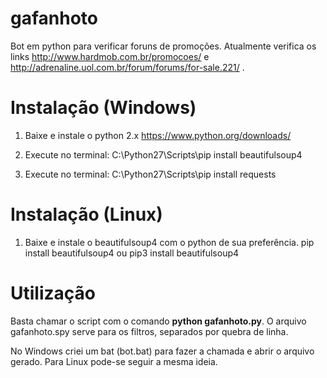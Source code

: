 # gafanhoto

Bot em python para verificar foruns de promoções. Atualmente verifica os links http://www.hardmob.com.br/promocoes/ e http://adrenaline.uol.com.br/forum/forums/for-sale.221/ .

# Instalação (Windows)

1) Baixe e instale o python 2.x https://www.python.org/downloads/

2) Execute no terminal: C:\Python27\Scripts\pip install beautifulsoup4

3) Execute no terminal: C:\Python27\Scripts\pip install requests

# Instalação (Linux)

1) Baixe e instale o beautifulsoup4 com o python de sua preferência. pip install beautifulsoup4 ou pip3 install beautifulsoup4

# Utilização

Basta chamar o script com o comando **python gafanhoto.py**. O arquivo gafanhoto.spy serve para os filtros, separados por quebra de linha. 

No Windows criei um bat (bot.bat) para fazer a chamada e abrir o arquivo gerado. Para Linux pode-se seguir a mesma ideia.
